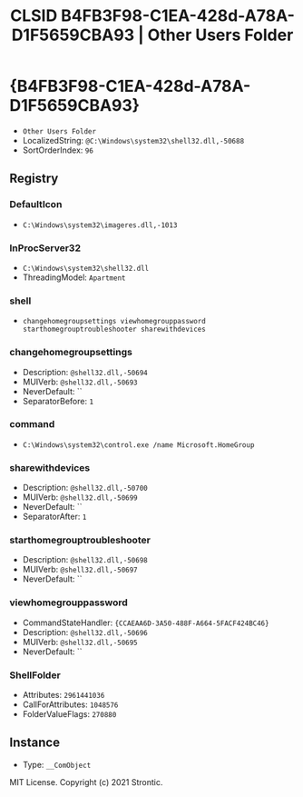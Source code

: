 ﻿---
title: "CLSID B4FB3F98-C1EA-428d-A78A-D1F5659CBA93 | Other Users Folder"
excerpt: What is COM-Object CLSID B4FB3F98-C1EA-428d-A78A-D1F5659CBA93?
---

# {B4FB3F98-C1EA-428d-A78A-D1F5659CBA93}

* `Other Users Folder`
* LocalizedString: `@C:\Windows\system32\shell32.dll,-50688`
* SortOrderIndex: `96`

## Registry


### DefaultIcon

* `C:\Windows\system32\imageres.dll,-1013`

### InProcServer32

* `C:\Windows\system32\shell32.dll`
* ThreadingModel: `Apartment`

### shell

* `changehomegroupsettings viewhomegrouppassword starthomegrouptroubleshooter sharewithdevices`

### changehomegroupsettings

* Description: `@shell32.dll,-50694`
* MUIVerb: `@shell32.dll,-50693`
* NeverDefault: ``
* SeparatorBefore: `1`

### command

* `C:\Windows\system32\control.exe /name Microsoft.HomeGroup`

### sharewithdevices

* Description: `@shell32.dll,-50700`
* MUIVerb: `@shell32.dll,-50699`
* NeverDefault: ``
* SeparatorAfter: `1`

### starthomegrouptroubleshooter

* Description: `@shell32.dll,-50698`
* MUIVerb: `@shell32.dll,-50697`
* NeverDefault: ``

### viewhomegrouppassword

* CommandStateHandler: `{CCAEAA6D-3A50-488F-A664-5FACF424BC46}`
* Description: `@shell32.dll,-50696`
* MUIVerb: `@shell32.dll,-50695`
* NeverDefault: ``

### ShellFolder

* Attributes: `2961441036`
* CallForAttributes: `1048576`
* FolderValueFlags: `270880`

## Instance

* Type: `__ComObject`

MIT License. Copyright (c) 2021 Strontic.


